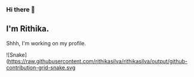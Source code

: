 ### Hi there 👋

## I'm Rithika.

Shhh, I'm working on my profile.

![Snake](https://raw.githubusercontent.com/rithikasilva/rithikasilva/output/github-contribution-grid-snake.svg
<!--
## My Stats
<p>
  <img height="150em" src="https://github-readme-stats.vercel.app/api?username=rithikasilva&show_icons=truetrue&theme=dracula&hide_border=true&hide=stars,prs&bg_color=00000000&count_private=true" />
 -->
  
<!--
  <img height="150em" src="https://github-readme-stats-eight-theta.vercel.app/api/top-langs/?username=rithikasilva&true&theme=dracula&hide_border=true&bg_color=00000000&layout=compact&hide=TeX" />
</p>
-->


<!--
**rithikasilva/rithikasilva** is a ✨ _special_ ✨ repository because its `README.md` (this file) appears on your GitHub profile.

Here are some ideas to get you started:

- 🔭 I’m currently working on ...
- 🌱 I’m currently learning ...
- 👯 I’m looking to collaborate on ...
- 🤔 I’m looking for help with ...
- 💬 Ask me about ...
- 📫 How to reach me: ...
- 😄 Pronouns: ...
- ⚡ Fun fact: ...
-->
